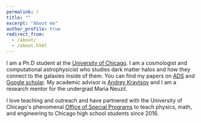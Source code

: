 ```yaml
---
permalink: /
title: ""
excerpt: "About me"
author_profile: true
redirect_from: 
  - /about/
  - /about.html
---
```


I am a Ph.D student at the [University of Chicago](https://astrophysics.uchicago.edu/). I am a cosmologist and computational astrophysicist who studies dark matter halos and how they connect to the galaxies inside of them. You can find my papers on [ADS](adsabs.harvard.edu/cgi-bin/nph-data_query?bibcode=1987NuPhB.286..429L&link_type=EJOURNAL) and [Google scholar](https://scholar.google.com/citations?user=DcN3RwQAAAAJ&hl=en&oi=ao). My academic advisor is [Andrey Kravtsov](https://astro.uchicago.edu/~andrey/) and I am a research mentor for the undergrad Maria Neuzil.

I love teaching and outreach and have partnered with the University of Chicago's phenomenal [Office of Special Programs](https://osp-cp.uchicago.edu/) to teach physics, math, and engineering to Chicago high school students since 2016.
